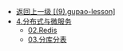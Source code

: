 - [返回上一级 [(9).gupao-lesson]](2.JavaNotes/(9).gupao-lesson/)
- [4.分布式与微服务](2.JavaNotes/(9).gupao-lesson/4.分布式与微服务/)
  - [02.Redis](2.JavaNotes/(9).gupao-lesson/4.分布式与微服务/02.Redis/)
  - [03.分库分表](2.JavaNotes/(9).gupao-lesson/4.分布式与微服务/03.分库分表/)
